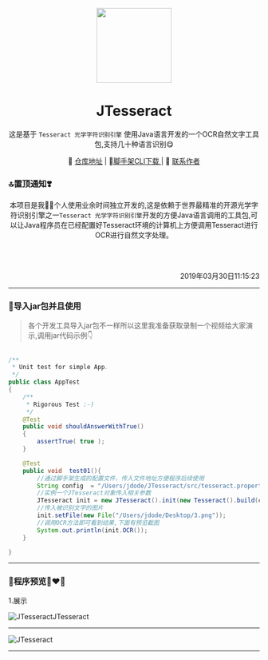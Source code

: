 <p align="center">
    <a href="https://github.com/YooDing/"><img src="https://i.loli.net/2019/03/28/5c9cbc8198068.png" width="150"/></a>
    <h1 align="center">JTesseract</h1>
</p>
<p align="center">这是基于 <code>Tesseract 光学字符识别引擎</code>  使用Java语言开发的一个OCR自然文字工具包,支持几十种语言识别😋</p>

<p align="center">
    🤩 <a href="https://github.com/higker/JTesseract" target="_blank">仓库地址</a> | 
    🍻<a href="https://github.com/higker/JTesseract" target="_blank">脚手架CLI下载 </a> | 
    👷 <a href="https://wpa.qq.com/msgrd?v=3&uin=2420498526&site=qq&menu=yes" target="_blank">联系作者</a> 
</p>

### 🔝置顶通知❣️

<p align="center">
 本项目是我👩‍💻个人使用业余时间独立开发的,这是依赖于世界最精准的开源光学字符识别引擎之一<code>Tesseract 光学字符识别引擎</code>开发的方便Java语言调用的工具包,可以让Java程序员在已经配置好Tesseract环境的计算机上方便调用Tesseract进行OCR进行自然文字处理。
</p>
</br>
</br>
<p align="right">
                    2019年03月30日11:15:23</p> 

----------
### 🚀导入jar包并且使用

> 各个开发工具导入jar包不一样所以这里我准备获取录制一个视频给大家演示,调用jar代码示例👇

```java

/**
 * Unit test for simple App.
 */
public class AppTest 
{
    /**
     * Rigorous Test :-)
     */
    @Test
    public void shouldAnswerWithTrue()
    {
        assertTrue( true );
    }

    @Test
    public void  test01(){
        //通过脚手架生成的配置文件，传入文件地址方便程序后续使用
        String config  = "/Users/jdode/JTesseract/src/tesseract.properties";
        //实例一个JTesseract对象传入相关参数
        JTesseract init = new JTesseract().init(new Tesseract().build(config));
        //传入被识别文字的图片
        init.setFile(new File("/Users/jdode/Desktop/3.png"));
        //调用OCR方法即可看到结果,下面有预览截图
        System.out.println(init.OCR());
    }

}

```


----------


### 🤩程序预览👨‍❤️‍👨

 1.展示
 
 ![JTesseractJTesseract](https://ws2.sinaimg.cn/large/006tKfTcly1g1isgwutr1j31c00u0u0z.jpg)
 


----------


![JTesseract](https://ws3.sinaimg.cn/large/006tKfTcly1g1isbtifmjj31i60lan1q.jpg)

----------



